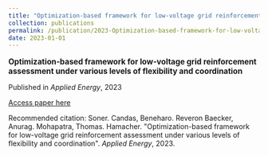 ```yaml
---
title: "Optimization-based framework for low-voltage grid reinforcement assessment under various levels of flexibility and coordination"
collection: publications
permalink: /publication/2023-Optimization-based-framework-for-low-voltage-grid-
date: 2023-01-01
---
```

<p style="font-size: 1.1em; margin-bottom: 0.5em;"><b>Optimization-based framework for low-voltage grid reinforcement assessment under various levels of flexibility and coordination</b></p>
<p style="margin-bottom: 0.5em;">Published in <em>Applied Energy</em>, 2023</p>
<p style="margin-bottom: 0.5em;"><a href="https://www.sciencedirect.com/science/article/pii/S0306261923005111" target="_blank">Access paper here</a></p>
<p>Recommended citation: Soner. Candas, Beneharo. Reveron Baecker, Anurag. Mohapatra, Thomas. Hamacher. "Optimization-based framework for low-voltage grid reinforcement assessment under various levels of flexibility and coordination". <em>Applied Energy</em>, 2023.</p>